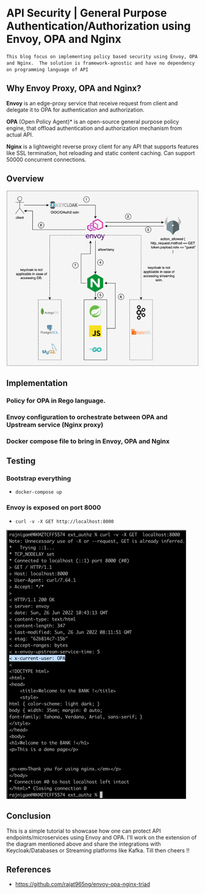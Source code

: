 # API Security | General Purpose Authentication/Authorization using Envoy, OPA and Nginx


`This blog focus on implementing policy based security using Envoy, OPA and Nginx. 
The solution is framework-agnostic and have no dependency on programming language of API`  


## Why Envoy Proxy, OPA and Nginx?
**Envoy** is an edge-proxy service that receive request from client and delegate it to OPA for authentication and authorization.

**OPA** (Open Policy Agent)* is an open-source general purpose policy engine, that offload authentication and authorization mechanism from actual API.

**Nginx** is a lightweight reverse proxy client for any API that supports features like SSL termination, hot reloading and static content caching. Can support 50000 concurrent connections.

## Overview
![img.png](.README/img.png)

## Implementation
 
### Policy for OPA in Rego language.

<script src="https://gist.github.com/rajat965ng/8252449cff12444f86de695d370192aa.js"></script>

### Envoy configuration to orchestrate between OPA and Upstream service (Nginx proxy)

<script src="https://gist.github.com/rajat965ng/7ce6627ecfcd5197351f0a1c951a4f82.js"></script>

### Docker compose file to bring in Envoy, OPA and Nginx


## Testing
### Bootstrap everything
- ```docker-compose up```

### Envoy is exposed on port 8000
- ```curl -v -X GET http://localhost:8000```

![img.png](.README/img2.png)


## Conclusion
This is a simple tutorial to showcase how one can protect API endpoints/microservices using Envoy and OPA. 
I'll work on the extension of the diagram mentioned above and share the integrations with Keycloak/Databases or Streaming platforms like Kafka.
Till then cheers !!

## References
- https://github.com/rajat965ng/envoy-opa-nginx-triad